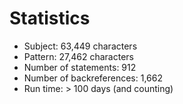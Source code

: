 # Statistics

<!-- %% svg-grid: none -->

* Subject: 63,449 characters
* Pattern: 27,462 characters
* Number of statements: 912
* Number of backreferences: 1,662
* Run time: > 100 days (and counting)
